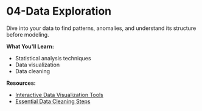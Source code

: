 # 04-Data Exploration

Dive into your data to find patterns, anomalies, and understand its structure before modeling.

**What You'll Learn:**

- Statistical analysis techniques
- Data visualization
- Data cleaning

**Resources:**

- [Interactive Data Visualization Tools](#)
- [Essential Data Cleaning Steps](#)
